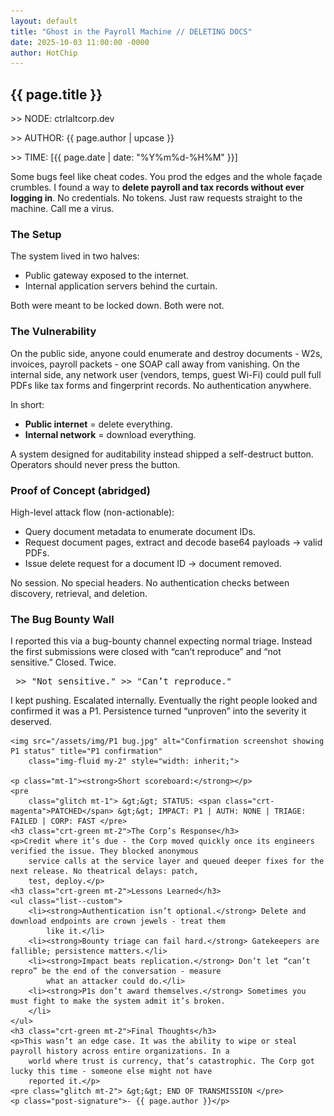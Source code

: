 ```yaml
---
layout: default
title: "Ghost in the Payroll Machine // DELETING DOCS"
date: 2025-10-03 11:00:00 -0000
author: HotChip
---
```

<div class="terminal-log terminal-log--left-aligned">
    <h2 class="crt-green">{{ page.title }}</h2>
    <p class="crt-green">&gt;&gt; NODE: ctrlaltcorp.dev</p>
    <p class="crt-green">&gt;&gt; AUTHOR: {{ page.author | upcase }}</p>
    <p class="crt-green">&gt;&gt; TIME: [{{ page.date | date: "%Y%m%d-%H%M" }}]</p>
    <p class="mt-2"> Some bugs feel like cheat codes. You prod the edges and the whole façade crumbles. I found a way to
        <strong>delete payroll and tax records without ever logging in</strong>. No credentials. No tokens. Just raw
        requests straight to the machine. Call me a virus. </p>
    <h3 class="crt-green mt-2">The Setup</h3>
    <p>The system lived in two halves:</p>
    <ul class="list--custom">
        <li>Public gateway exposed to the internet.</li>
        <li>Internal application servers behind the curtain.</li>
    </ul>
    <p>Both were meant to be locked down. Both were not.</p>
    <h3 class="crt-green mt-2">The Vulnerability</h3>
    <p>On the public side, anyone could enumerate and destroy documents - W2s, invoices, payroll packets - one SOAP call
        away from vanishing. On the internal side, any network user (vendors, temps, guest Wi-Fi) could pull full PDFs
        like tax forms and fingerprint records. No authentication anywhere.</p>
    <p>In short:</p>
    <ul class="list--custom">
        <li><strong>Public internet</strong> = delete everything.</li>
        <li><strong>Internal network</strong> = download everything.</li>
    </ul>
    <p>A system designed for auditability instead shipped a self-destruct button. Operators should never press the
        button.</p>
    <h3 class="crt-green mt-2">Proof of Concept (abridged)</h3>
    <p>High-level attack flow (non-actionable):</p>
    <ul class="list--custom">
        <li>Query document metadata to enumerate document IDs.</li>
        <li>Request document pages, extract and decode base64 payloads → valid PDFs.</li>
        <li>Issue delete request for a document ID → document removed.</li>
    </ul>
    <p>No session. No special headers. No authentication checks between discovery, retrieval, and deletion.</p>
    <h3 class="crt-green mt-2">The Bug Bounty Wall</h3>
    <p>I reported this via a bug-bounty channel expecting normal triage. Instead the first submissions were closed with
        “can’t reproduce” and “not sensitive.” Closed. Twice.</p>
    <pre class="glitch"> &gt;&gt; "Not sensitive." &gt;&gt; "Can’t reproduce." </pre>
    <p>I kept pushing. Escalated internally. Eventually the right people looked and confirmed it was a P1. Persistence
        turned “unproven” into the severity it deserved.</p>

    <img src="/assets/img/P1 bug.jpg" alt="Confirmation screenshot showing P1 status" title="P1 confirmation"
        class="img-fluid my-2" style="width: inherit;">

    <p class="mt-1"><strong>Short scoreboard:</strong></p>
    <pre
        class="glitch mt-1"> &gt;&gt; STATUS: <span class="crt-magenta">PATCHED</span> &gt;&gt; IMPACT: P1 | AUTH: NONE | TRIAGE: FAILED | CORP: FAST </pre>
    <h3 class="crt-green mt-2">The Corp’s Response</h3>
    <p>Credit where it’s due - the Corp moved quickly once its engineers verified the issue. They blocked anonymous
        service calls at the service layer and queued deeper fixes for the next release. No theatrical delays: patch,
        test, deploy.</p>
    <h3 class="crt-green mt-2">Lessons Learned</h3>
    <ul class="list--custom">
        <li><strong>Authentication isn’t optional.</strong> Delete and download endpoints are crown jewels - treat them
            like it.</li>
        <li><strong>Bounty triage can fail hard.</strong> Gatekeepers are fallible; persistence matters.</li>
        <li><strong>Impact beats replication.</strong> Don’t let “can’t repro” be the end of the conversation - measure
            what an attacker could do.</li>
        <li><strong>P1s don’t award themselves.</strong> Sometimes you must fight to make the system admit it’s broken.
        </li>
    </ul>
    <h3 class="crt-green mt-2">Final Thoughts</h3>
    <p>This wasn’t an edge case. It was the ability to wipe or steal payroll history across entire organizations. In a
        world where trust is currency, that’s catastrophic. The Corp got lucky this time - someone else might not have
        reported it.</p>
    <pre class="glitch mt-2"> &gt;&gt; END OF TRANSMISSION </pre>
    <p class="post-signature">- {{ page.author }}</p>
</div>
